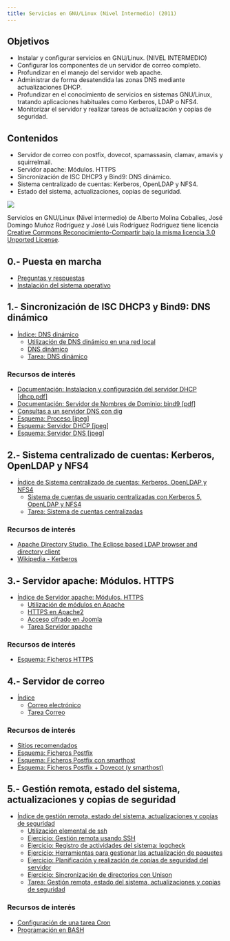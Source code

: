 ```yaml
---
title: Servicios en GNU/Linux (Nivel Intermedio) (2011)
---
```

## Objetivos

* Instalar y configurar servicios en GNU/Linux. (NIVEL INTERMEDIO)
* Configurar los componentes de un servidor de correo completo.
* Profundizar en el manejo del servidor web apache.
* Administrar de forma desatendida las zonas DNS mediante actualizaciones DHCP.
* Profundizar en el conocimiento de servicios en sistemas GNU/Linux, tratando aplicaciones habituales como Kerberos, LDAP o NFS4.
* Monitorizar el servidor y realizar tareas de actualización y copias de seguridad.

## Contenidos

* Servidor de correo con postfix, dovecot, spamassasin, clamav, amavis y squirrelmail.
* Servidor apache: Módulos. HTTPS
* Sincronización de ISC DHCP3 y Bind9: DNS dinámico.
* Sistema centralizado de cuentas: Kerberos, OpenLDAP y NFS4.
* Estado del sistema, actualizaciones, copias de seguridad.

[![](http://i.creativecommons.org/l/by-sa/3.0/88x31.png)](http://creativecommons.org/licenses/by-sa/3.0/)

Servicios en GNU/Linux (Nivel intermedio) de Alberto Molina Coballes, José Domingo Muñoz Rodríguez y José Luis Rodríguez Rodríguez tiene licencia [Creative Commons Reconocimiento-Compartir bajo la misma licencia 3.0 Unported License](http://creativecommons.org/licenses/by-sa/3.0/).

## 0.- Puesta en marcha

* [Preguntas y respuestas](doc/Preguntas_y_respuestas.html)
* [Instalación del sistema operativo](doc/Instalacion_del_sistema_operativo.html)

## 1.- Sincronización de ISC DHCP3 y Bind9: DNS dinámico

* [Índice: DNS dinámico](doc/Indice_DNS_dinamico.html)
    * [Utilización de DNS dinámico en una red local](doc/Utilizacion_de_DNS_dinamico_en_una_red_local.html)
    * [DNS dinámico](files/ddns.pdf)
    * [Tarea: DNS dinámico](doc/Tarea_DNS_dinamico.html)

### Recursos de interés 

* [Documentación: Instalacion y configuración del servidor DHCP [dhcp.pdf]](http://www.josedomingo.org/web/mod/resource/view.php?id=2057)
* [Documentación: Servidor de Nombres de Dominio: bind9 [pdf]](http://www.josedomingo.org/web/mod/resource/view.php?id=2062)
* [Consultas a un servidor DNS con dig](doc/Consultas_a_un_servidor_DNS_con_dig.html)
* [Esquema: Proceso [jpeg]](files/EsquemaProceso.jpeg)
* [Esquema: Servidor DHCP [jpeg]](files/EsquemaFicherosDHCP.jpeg)
* [Esquema: Servidor DNS [jpeg]](files/EsquemaFicherosDNS.jpeg)

## 2.- Sistema centralizado de cuentas: Kerberos, OpenLDAP y NFS4

* [Índice de Sistema centralizado de cuentas: Kerberos, OpenLDAP y NFS4](doc/Indice_de_Sistema_centralizado_de_cuentas_Kerberos_OpenLDAP_y_NFS4.html)
    * [Sistema de cuentas de usuario centralizadas con Kerberos 5, OpenLDAP y NFS4](files/krb_ldap.pdf)
    * [Tarea: Sistema de cuentas centralizadas](doc/Tarea_Sistema_de_cuentas_centralizadas.html)

### Recursos de interés

* [Apache Directory Studio. The Eclipse based LDAP browser and directory client](http://directory.apache.org/studio/)
* [Wikipedia - Kerberos](http://es.wikipedia.org/wiki/Kerberos)

## 3.- Servidor apache: Módulos. HTTPS

* [Índice de Servidor apache: Módulos. HTTPS](doc/Indice_de_Servidor_apache_Modulos_HTTPS.html)
    * [Utilización de módulos en Apache](files/apache-modular.pdf)
    * [HTTPS en Apache2](files/https.pdf)
    * [Acceso cifrado en Joomla](files/joomla-cifrado.pdf)
    * [Tarea Servidor apache](doc/Tarea_Servidor_apache.html)

### Recursos de interés

* [Esquema: Ficheros HTTPS](files/EsquemaFicherosHTTPS.jpeg)

## 4.- Servidor de correo

* [Índice](doc/Indice.html)
    * [Correo electrónico](files/correo-e.pdf)
    * [Tarea Correo](doc/Tarea_Correo.html)

### Recursos de interés

* [Sitios recomendados](doc/Sitios_recomendados.html)
* [Esquema: Ficheros Postfix](files/1-estructuraficheros.jpg)
* [Esquema: Ficheros Postfix con smarthost](files/16-FicherosSmarthost.jpeg)
* [Esquema: Ficheros Postfix + Dovecot (y smarthost)](files/18-FicherosDovecot.jpeg)

## 5.- Gestión remota, estado del sistema, actualizaciones y copias de seguridad

* [Índice de gestión remota, estado del sistema, actualizaciones y copias de seguridad](doc/Indice_de_gestion_remota_estado_del_sistema_actualizaciones_y_copias_de_seguridad.html)
    * [Utilización elemental de ssh](files/ssh.pdf)
    * [Ejercicio: Gestión remota usando SSH](doc/Ejercicio_Gestion_remota_usando_SSH.html)
    * [Ejercicio: Registro de actividades del sistema: logcheck](doc/Ejercicio_Registro_de_actividades_del_sistema_logcheck.html)
    * [Ejercicio: Herramientas para gestionar las actualización de paquetes](doc/Ejercicio_Herramientas_para_gestionar_las_actualizacion_de_paquetes.html)
    * [Ejercicio: Planificación y realización de copias de seguridad del servidor](doc/Ejercicio_Planificacion_y_realizacion_de_copias_de_seguridad_del_servidor.html)
    * [Ejercicio: Sincronización de directorios con Unison](doc/Ejercicio_Sincronizacion_de_directorios_con_Unison.html)
    * [Tarea: Gestión remota, estado del sistema, actualizaciones y copias de seguridad](doc/Tarea_Gestion_remota_estado_del_sistema_actualizaciones_y_copias_de_seguridad.html)

### Recursos de interés

* [Configuración de una tarea Cron](http://www.linuca.org/body.phtml?nIdNoticia=256)
* [Programación en BASH](http://xinfo.sourceforge.net/documentos/bash-scripting/bash-script-2.0.html)
